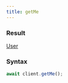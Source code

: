 ```yaml
---
title: getMe
---
```


### Result 

<div class="font-mono"><a href="/gh/types/user"  >User</a></div>

### Syntax

```ts
await client.getMe();
```



